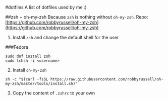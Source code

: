 #dotfiles
A list of dotfiles used by me :)

##zsh + oh-my-zsh
Because `zsh` is nothing without `oh-my-zsh`.
Repo: [https://github.com/robbyrussell/oh-my-zsh](https://github.com/robbyrussell/oh-my-zsh)

1. Install `zsh` and change the default shell for the user

###Fedora

```
sudo dnf install zsh
sudo lchsh -i <username>
```

2. Install `oh-my-zsh`

```
sh -c "$(curl -fsSL https://raw.githubusercontent.com/robbyrussell/oh-my-zsh/master/tools/install.sh)"
```

3. Copy the content of `.zshrc` to your own

